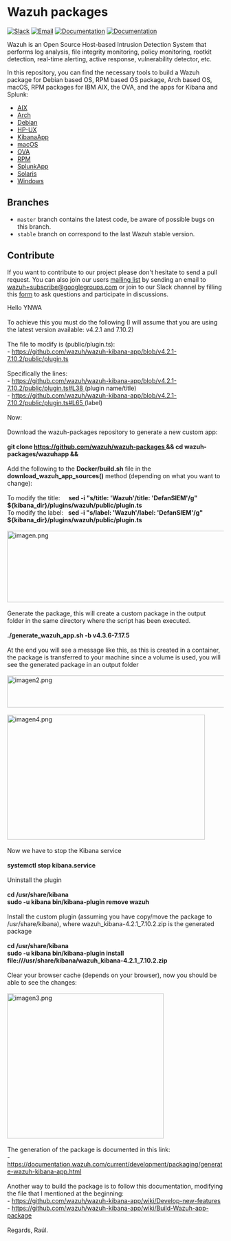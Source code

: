 Wazuh packages
==============

[![Slack](https://img.shields.io/badge/slack-join-blue.svg)](https://wazuh.com/community/join-us-on-slack/)
[![Email](https://img.shields.io/badge/email-join-blue.svg)](https://groups.google.com/forum/#!forum/wazuh)
[![Documentation](https://img.shields.io/badge/docs-view-green.svg)](https://documentation.wazuh.com)
[![Documentation](https://img.shields.io/badge/web-view-green.svg)](https://wazuh.com)

Wazuh is an Open Source Host-based Intrusion Detection System that performs log analysis, file integrity monitoring, policy monitoring, rootkit detection, real-time alerting, active response, vulnerability detector, etc.

In this repository, you can find the necessary tools to build a Wazuh package for Debian based OS, RPM based OS package, Arch based OS, macOS, RPM packages for IBM AIX, the OVA, and the apps for Kibana and Splunk:

- [AIX](/aix/README.md)
- [Arch](/arch/README.md)
- [Debian](/debs/README.md)
- [HP-UX](/hp-ux/README.md)
- [KibanaApp](/wazuhapp/README.md)
- [macOS](/macos/README.md)
- [OVA](/ova/README.md)
- [RPM](/rpms/README.md)
- [SplunkApp](/splunkapp/README.md)
- [Solaris](/solaris/README.md)
- [Windows](/windows/README.md)

## Branches

* `master` branch contains the latest code, be aware of possible bugs on this branch.
* `stable` branch on correspond to the last Wazuh stable version.

## Contribute

If you want to contribute to our project please don't hesitate to send a pull request. You can also join our users [mailing list](https://groups.google.com/d/forum/wazuh) by sending an email to [wazuh+subscribe@googlegroups.com](mailto:wazuh+subscribe@googlegroups.com) or join to our Slack channel by filling this [form](https://wazuh.com/community/join-us-on-slack/) to ask questions and participate in discussions.

<div class="X7AGAf">
    <div class="ptW7te" jsname="yjbGtf" aria-labelledby="c2" role="region">
        <html-blob>
            <div><span style="font-size: 14px;">Hello YNWA</span></div>
            <div>
                <span style="font-size: 14px;"><br /></span>
            </div>
            <div><span style="font-size: 14px;">To achieve this you must do the following (I will assume that you are using the latest version available: v4.2.1 and 7.10.2)</span></div>
            <div>
                <span style="font-size: 14px;"><br /></span>
            </div>
            <div><span style="font-size: 14px;">The file to modify is (public/plugin.ts):&nbsp;</span></div>
            <div>
                <span style="font-size: 14px;">
                    -
                    <a
                        href="https://github.com/wazuh/wazuh-kibana-app/blob/v4.2.1-7.10.2/public/plugin.ts"
                        target="_blank"
                        rel="nofollow"
                        data-saferedirecturl="https://www.google.com/url?hl=tr&amp;q=https://github.com/wazuh/wazuh-kibana-app/blob/v4.2.1-7.10.2/public/plugin.ts&amp;source=gmail&amp;ust=1664622367712000&amp;usg=AOvVaw12tG6yBYqerXbpw_fVCjHU"
                    >
                        https://github.com/wazuh/wazuh-kibana-app/blob/v4.2.1-7.10.2/public/plugin.ts
                    </a>
                </span>
            </div>
            <div>
                <span style="font-size: 14px;"><br /></span>
            </div>
            <div><span style="font-size: 14px;">Specifically the lines:&nbsp;</span></div>
            <div>
                <span style="font-size: 14px;">
                    -
                    <a
                        href="https://github.com/wazuh/wazuh-kibana-app/blob/v4.2.1-7.10.2/public/plugin.ts#L38"
                        target="_blank"
                        rel="nofollow"
                        data-saferedirecturl="https://www.google.com/url?hl=tr&amp;q=https://github.com/wazuh/wazuh-kibana-app/blob/v4.2.1-7.10.2/public/plugin.ts%23L38&amp;source=gmail&amp;ust=1664622367712000&amp;usg=AOvVaw1J-x3ZojLhppkL2VR2wNSw"
                    >
                        https://github.com/wazuh/wazuh-kibana-app/blob/v4.2.1-7.10.2/public/plugin.ts#L38
                    </a>
                    (plugin name/title)
                </span>
            </div>
            <div>
                <span style="font-size: 14px;">
                    -
                    <a
                        href="https://github.com/wazuh/wazuh-kibana-app/blob/v4.2.1-7.10.2/public/plugin.ts#L65"
                        target="_blank"
                        rel="nofollow"
                        data-saferedirecturl="https://www.google.com/url?hl=tr&amp;q=https://github.com/wazuh/wazuh-kibana-app/blob/v4.2.1-7.10.2/public/plugin.ts%23L65&amp;source=gmail&amp;ust=1664622367712000&amp;usg=AOvVaw25cYsPNWnzp5eeTIuAHKMK"
                    >
                        https://github.com/wazuh/wazuh-kibana-app/blob/v4.2.1-7.10.2/public/plugin.ts#L65
                    </a>
                    (label)
                </span>
            </div>
            <div>
                <span style="font-size: 14px;"><br /></span>
            </div>
            <div><span style="font-size: 14px;">Now:</span></div>
            <div>
                <span style="font-size: 14px;"><br /></span>
            </div>
            <div><span style="font-size: 14px;">Download the wazuh-packages repository to generate a new custom app:</span></div>
            <div>
                <span style="font-size: 14px;"><br /></span>
            </div>
            <div>
                <span style="font-size: 14px;">
                    <b>
                        git clone
                        <a
                            href="https://github.com/wazuh/wazuh-packages"
                            target="_blank"
                            rel="nofollow"
                            data-saferedirecturl="https://www.google.com/url?hl=tr&amp;q=https://github.com/wazuh/wazuh-packages&amp;source=gmail&amp;ust=1664622367712000&amp;usg=AOvVaw27vlWNaPeRcFJDyQTzEHPm"
                        >
                            https://github.com/wazuh/wazuh-packages
                        </a>
                        &amp;&amp; cd wazuh-packages/wazuhapp &amp;&amp;
                    </b>
                </span>
            </div>
            <div>
                <span style="font-size: 14px;"><br /></span>
            </div>
            <div>
                <span style="font-size: 14px;">Add the following to the <b>Docker/build.sh</b> file in the <b>download_wazuh_app_sources()</b> method (depending on what you want to change):</span>
            </div>
            <div>
                <span style="font-size: 14px;"><br /></span>
            </div>
            <div>
                <span style="font-size: 14px;">To modify the title:&nbsp; &nbsp; &nbsp;<b>sed -i "s/title: 'Wazuh'/title: 'DefanSIEM'/g" ${kibana_dir}/plugins/wazuh/public/plugin.ts</b></span>
            </div>
            <div>
                <span style="font-size: 14px;">To modify the label:&nbsp; &nbsp;<b>sed -i "s/label: 'Wazuh'/label: 'DefanSIEM'/g" ${kibana_dir}/plugins/wazuh/public/plugin.ts</b></span>
            </div>
            <div>
                <span style="font-size: 14px;"><br /></span>
            </div>
            <div><img alt="imagen.png" width="824px" height="166px" src="https://groups.google.com/group/wazuh/attach/2666ce5592ac6/imagen.png?part=0.4&amp;view=1" data-iml="4446.0999999996275" /><br /></div>
            <div>
                <span style="font-size: 14px;"><br /></span>
            </div>
            <div><span style="font-size: 14px;">Generate the package, this will create a custom package in the output folder in the same directory where the script has been executed.</span></div>
            <div>
                <span style="font-size: 14px;"><br /></span>
            </div>
            <div>
                <span style="font-size: 14px;"><b>./generate_wazuh_app.sh -b v4.3.6-7.17.5</b></span>
            </div>
            <div>
                <span style="font-size: 14px;"><br /></span>
            </div>
            <div>
                <span style="font-size: 14px;">
                    At the end you will see a message like this, as this is created in a container, the package is transferred to your machine since a volume is used,&nbsp;you will see the generated package in an output folder
                </span>
            </div>
            <div>
                <span style="font-size: 14px;"><br /></span>
            </div>
            <div><img alt="imagen2.png" width="890px" height="74px" src="https://groups.google.com/group/wazuh/attach/2666ce5592ac6/imagen2.png?part=0.1&amp;view=1" data-iml="3921.5" /><br /></div>
            <div>
                <span style="font-size: 14px;"><br /></span>
            </div>
            <div>
                <span style="font-size: 14px;"><img alt="imagen4.png" width="460px" height="290px" src="https://groups.google.com/group/wazuh/attach/2666ce5592ac6/imagen4.png?part=0.3&amp;view=1" data-iml="3902.699999999255" /><br /></span>
            </div>
            <div>
                <span style="font-size: 14px;"><br /></span>
            </div>
            <div><span style="font-size: 14px;">Now we have to stop the Kibana service</span></div>
            <div>
                <span style="font-size: 14px;"><br /></span>
            </div>
            <div>
                <span style="font-size: 14px;"><b>systemctl stop kibana.service</b></span>
            </div>
            <div>
                <span style="font-size: 14px;"><br /></span>
            </div>
            <div><span style="font-size: 14px;">Uninstall the plugin</span></div>
            <div>
                <span style="font-size: 14px;"><br /></span>
            </div>
            <div>
                <span style="font-size: 14px;"><b>cd /usr/share/kibana</b></span>
            </div>
            <div>
                <span style="font-size: 14px;"><b>sudo -u kibana bin/kibana-plugin remove wazuh</b></span>
            </div>
            <div>
                <span style="font-size: 14px;"><br /></span>
            </div>
            <div><span style="font-size: 14px;">Install the custom plugin (assuming you have copy/move the package to /usr/share/kibana), where wazuh_kibana-4.2.1_7.10.2.zip is the generated package</span></div>
            <div>
                <span style="font-size: 14px;"><br /></span>
            </div>
            <div>
                <span style="font-size: 14px;"><b>cd /usr/share/kibana</b></span>
            </div>
            <div>
                <span style="font-size: 14px;"><b>sudo -u kibana bin/kibana-plugin install file:///usr/share/kibana/wazuh_kibana-4.2.1_7.10.2.zip</b></span>
            </div>
            <div>
                <span style="font-size: 14px;"><br /></span>
            </div>
            <div><span style="font-size: 14px;">Clear your browser cache (depends on your browser), n</span>ow you should be able to see the changes:</div>
            <div>
                <span style="font-size: 14px;"><br /></span>
            </div>
            <div><img alt="imagen3.png" width="364px" height="337px" src="https://groups.google.com/group/wazuh/attach/2666ce5592ac6/imagen3.png?part=0.2&amp;view=1" data-iml="4230.5" /><br /></div>
            <div>
                <span style="font-size: 14px;"><br /></span>
            </div>
            <div><span style="font-size: 14px;">The generation of the package is documented in this link:</span><br /></div>
            <div>
                <span style="font-size: 14px;">
                    -
                    <a
                        href="https://documentation.wazuh.com/current/development/packaging/generate-wazuh-kibana-app.html"
                        target="_blank"
                        rel="nofollow"
                        data-saferedirecturl="https://www.google.com/url?hl=tr&amp;q=https://documentation.wazuh.com/current/development/packaging/generate-wazuh-kibana-app.html&amp;source=gmail&amp;ust=1664622367712000&amp;usg=AOvVaw0O3eR_oq0d2QQlgrblCM9t"
                    >
                        https://documentation.wazuh.com/current/development/packaging/generate-wazuh-kibana-app.html
                    </a>
                </span>
            </div>
            <div><br /></div>
            <div><span style="font-size: 14px;">Another way to build the package is to follow this documentation, modifying the file that I mentioned at the beginning:&nbsp;</span></div>
            <div>
                <span style="font-size: 14px;">
                    -
                    <a
                        href="https://github.com/wazuh/wazuh-kibana-app/wiki/Develop-new-features"
                        target="_blank"
                        rel="nofollow"
                        data-saferedirecturl="https://www.google.com/url?hl=tr&amp;q=https://github.com/wazuh/wazuh-kibana-app/wiki/Develop-new-features&amp;source=gmail&amp;ust=1664622367712000&amp;usg=AOvVaw1XLiceEdlmE4SE4EppFX3H"
                    >
                        https://github.com/wazuh/wazuh-kibana-app/wiki/Develop-new-features
                    </a>
                </span>
            </div>
            <div>
                <span style="font-size: 14px;">
                    -
                    <a
                        href="https://github.com/wazuh/wazuh-kibana-app/wiki/Build-Wazuh-app-package"
                        target="_blank"
                        rel="nofollow"
                        data-saferedirecturl="https://www.google.com/url?hl=tr&amp;q=https://github.com/wazuh/wazuh-kibana-app/wiki/Build-Wazuh-app-package&amp;source=gmail&amp;ust=1664622367712000&amp;usg=AOvVaw1-TrktBY93pKKL0eFOgEdF"
                    >
                        https://github.com/wazuh/wazuh-kibana-app/wiki/Build-Wazuh-app-package
                    </a>
                </span>
            </div>
            <div><br /></div>
            <div>Regards, Raúl.</div>
        </html-blob>
    </div>
</div>
